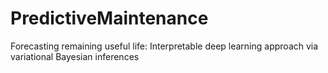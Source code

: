 # PredictiveMaintenance
Forecasting remaining useful life: Interpretable deep learning approach via variational Bayesian inferences
